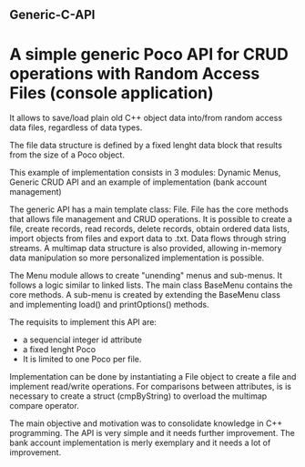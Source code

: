 ## Generic-C-API

# A simple generic Poco API for CRUD operations with Random Access Files (console application)

It allows to save/load plain old C++ object data into/from random access data files, regardless of data types.

The file data structure is defined by a fixed lenght data block that results from the size of a Poco object.

This example of implementation consists in 3 modules: Dynamic Menus, Generic CRUD API and an example of implementation (bank account management)

The generic API has a main template class: File. File has the core methods that allows file management and CRUD operations. It is possible to create a file, create records, read records, delete records, obtain ordered data lists, import objects from files and export data to .txt. 
Data flows through string streams. A multimap data structure is also provided, allowing in-memory data manipulation so more personalized implementation is possible. 

The Menu module allows to create "unending" menus and sub-menus. It follows a logic similar to linked lists. The main class BaseMenu contains the core methods. A sub-menu is created by extending the BaseMenu class and implementing load() and printOptions() methods.

The requisits to implement this API are:
- a sequencial integer id attribute 
- a fixed lenght Poco 
- It is limited to one Poco per file.  

Implementation can be done by instantiating a File object to create a file and implement read/write operations. For comparisons between attributes, is is necessary to create a struct (cmpByString) to overload the multimap compare operator.

The main objective and motivation was to consolidate knowledge in C++ programming.
The API is very simple and it needs further improvement.
The bank account implementation is merly exemplary and it needs a lot of improvement.

